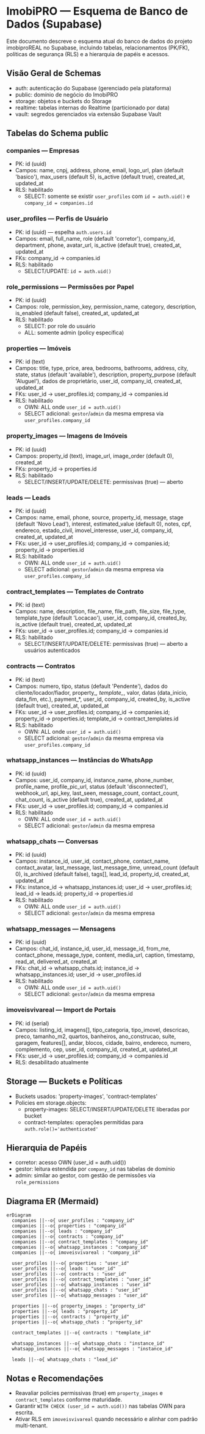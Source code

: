 # ImobiPRO — Esquema de Banco de Dados (Supabase)

Este documento descreve o esquema atual do banco de dados do projeto imobiproREAL no Supabase, incluindo tabelas, relacionamentos (PK/FK), políticas de segurança (RLS) e a hierarquia de papéis e acessos.

## Visão Geral de Schemas
- auth: autenticação do Supabase (gerenciado pela plataforma)
- public: domínio de negócio do ImobiPRO
- storage: objetos e buckets do Storage
- realtime: tabelas internas do Realtime (particionado por data)
- vault: segredos gerenciados via extensão Supabase Vault

## Tabelas do Schema public

### companies — Empresas
- PK: id (uuid)
- Campos: name, cnpj, address, phone, email, logo_url, plan (default 'basico'), max_users (default 5), is_active (default true), created_at, updated_at
- RLS: habilitado
  - SELECT: somente se existir `user_profiles` com `id = auth.uid()` e `company_id = companies.id`

### user_profiles — Perfis de Usuário
- PK: id (uuid) — espelha `auth.users.id`
- Campos: email, full_name, role (default 'corretor'), company_id, department, phone, avatar_url, is_active (default true), created_at, updated_at
- FKs: company_id → companies.id
- RLS: habilitado
  - SELECT/UPDATE: `id = auth.uid()`

### role_permissions — Permissões por Papel
- PK: id (uuid)
- Campos: role, permission_key, permission_name, category, description, is_enabled (default false), created_at, updated_at
- RLS: habilitado
  - SELECT: por role do usuário
  - ALL: somente admin (policy específica)

### properties — Imóveis
- PK: id (text)
- Campos: title, type, price, area, bedrooms, bathrooms, address, city, state, status (default 'available'), description, property_purpose (default 'Aluguel'), dados de proprietário, user_id, company_id, created_at, updated_at
- FKs: user_id → user_profiles.id; company_id → companies.id
- RLS: habilitado
  - OWN: ALL onde `user_id = auth.uid()`
  - SELECT adicional: `gestor`/`admin` da mesma empresa via `user_profiles.company_id`

### property_images — Imagens de Imóveis
- PK: id (uuid)
- Campos: property_id (text), image_url, image_order (default 0), created_at
- FKs: property_id → properties.id
- RLS: habilitado
  - SELECT/INSERT/UPDATE/DELETE: permissivas (true) — aberto

### leads — Leads
- PK: id (uuid)
- Campos: name, email, phone, source, property_id, message, stage (default 'Novo Lead'), interest, estimated_value (default 0), notes, cpf, endereco, estado_civil, imovel_interesse, user_id, company_id, created_at, updated_at
- FKs: user_id → user_profiles.id; company_id → companies.id; property_id → properties.id
- RLS: habilitado
  - OWN: ALL onde `user_id = auth.uid()`
  - SELECT adicional: `gestor`/`admin` da mesma empresa via `user_profiles.company_id`

### contract_templates — Templates de Contrato
- PK: id (text)
- Campos: name, description, file_name, file_path, file_size, file_type, template_type (default 'Locacao'), user_id, company_id, created_by, is_active (default true), created_at, updated_at
- FKs: user_id → user_profiles.id; company_id → companies.id
- RLS: habilitado
  - SELECT/INSERT/UPDATE/DELETE: permissivas (true) — aberto a usuários autenticados

### contracts — Contratos
- PK: id (text)
- Campos: numero, tipo, status (default 'Pendente'), dados do cliente/locador/fiador, property_*, template_*, valor, datas (data_inicio, data_fim, etc.), payment_*, user_id, company_id, created_by, is_active (default true), created_at, updated_at
- FKs: user_id → user_profiles.id; company_id → companies.id; property_id → properties.id; template_id → contract_templates.id
- RLS: habilitado
  - OWN: ALL onde `user_id = auth.uid()`
  - SELECT adicional: `gestor`/`admin` da mesma empresa via `user_profiles.company_id`

### whatsapp_instances — Instâncias do WhatsApp
- PK: id (uuid)
- Campos: user_id, company_id, instance_name, phone_number, profile_name, profile_pic_url, status (default 'disconnected'), webhook_url, api_key, last_seen, message_count, contact_count, chat_count, is_active (default true), created_at, updated_at
- FKs: user_id → user_profiles.id; company_id → companies.id
- RLS: habilitado
  - OWN: ALL onde `user_id = auth.uid()`
  - SELECT adicional: `gestor`/`admin` da mesma empresa

### whatsapp_chats — Conversas
- PK: id (uuid)
- Campos: instance_id, user_id, contact_phone, contact_name, contact_avatar, last_message, last_message_time, unread_count (default 0), is_archived (default false), tags[], lead_id, property_id, created_at, updated_at
- FKs: instance_id → whatsapp_instances.id; user_id → user_profiles.id; lead_id → leads.id; property_id → properties.id
- RLS: habilitado
  - OWN: ALL onde `user_id = auth.uid()`
  - SELECT adicional: `gestor`/`admin` da mesma empresa

### whatsapp_messages — Mensagens
- PK: id (uuid)
- Campos: chat_id, instance_id, user_id, message_id, from_me, contact_phone, message_type, content, media_url, caption, timestamp, read_at, delivered_at, created_at
- FKs: chat_id → whatsapp_chats.id; instance_id → whatsapp_instances.id; user_id → user_profiles.id
- RLS: habilitado
  - OWN: ALL onde `user_id = auth.uid()`
  - SELECT adicional: `gestor`/`admin` da mesma empresa

### imoveisvivareal — Import de Portais
- PK: id (serial)
- Campos: listing_id, imagens[], tipo_categoria, tipo_imovel, descricao, preco, tamanho_m2, quartos, banheiros, ano_construcao, suite, garagem, features[], andar, blocos, cidade, bairro, endereco, numero, complemento, cep, user_id, company_id, created_at, updated_at
- FKs: user_id → user_profiles.id; company_id → companies.id
- RLS: desabilitado atualmente

## Storage — Buckets e Políticas
- Buckets usados: 'property-images', 'contract-templates'
- Policies em storage.objects:
  - property-images: SELECT/INSERT/UPDATE/DELETE liberadas por bucket
  - contract-templates: operações permitidas para `auth.role()='authenticated'`

## Hierarquia de Papéis
- corretor: acesso OWN (user_id = auth.uid())
- gestor: leitura estendida por `company_id` nas tabelas de domínio
- admin: similar ao gestor, com gestão de permissões via `role_permissions`

## Diagrama ER (Mermaid)
```mermaid
erDiagram
  companies ||--o{ user_profiles : "company_id"
  companies ||--o{ properties : "company_id"
  companies ||--o{ leads : "company_id"
  companies ||--o{ contracts : "company_id"
  companies ||--o{ contract_templates : "company_id"
  companies ||--o{ whatsapp_instances : "company_id"
  companies ||--o{ imoveisvivareal : "company_id"

  user_profiles ||--o{ properties : "user_id"
  user_profiles ||--o{ leads : "user_id"
  user_profiles ||--o{ contracts : "user_id"
  user_profiles ||--o{ contract_templates : "user_id"
  user_profiles ||--o{ whatsapp_instances : "user_id"
  user_profiles ||--o{ whatsapp_chats : "user_id"
  user_profiles ||--o{ whatsapp_messages : "user_id"

  properties ||--o{ property_images : "property_id"
  properties ||--o{ leads : "property_id"
  properties ||--o{ contracts : "property_id"
  properties ||--o{ whatsapp_chats : "property_id"

  contract_templates ||--o{ contracts : "template_id"

  whatsapp_instances ||--o{ whatsapp_chats : "instance_id"
  whatsapp_instances ||--o{ whatsapp_messages : "instance_id"

  leads ||--o{ whatsapp_chats : "lead_id"
```

## Notas e Recomendações
- Reavaliar policies permissivas (true) em `property_images` e `contract_templates` conforme maturidade.
- Garantir `WITH CHECK (user_id = auth.uid())` nas tabelas OWN para escrita.
- Ativar RLS em `imoveisvivareal` quando necessário e alinhar com padrão multi-tenant.

